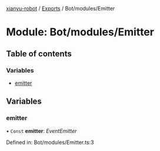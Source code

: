[xianyu-robot](../README.md) / [Exports](../modules.md) / Bot/modules/Emitter

# Module: Bot/modules/Emitter

## Table of contents

### Variables

- [emitter](bot_modules_emitter.md#emitter)

## Variables

### emitter

• `Const` **emitter**: *EventEmitter*

Defined in: Bot/modules/Emitter.ts:3
